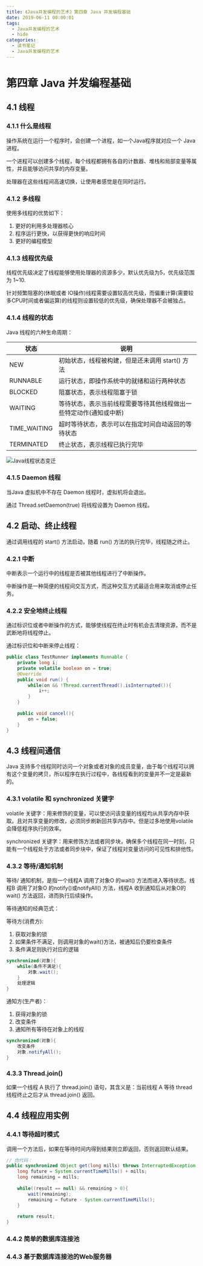 ```yaml
---
title: 《Java并发编程的艺术》第四章 Java 并发编程基础
date: 2019-06-11 00:00:01
tags: 
  - Java并发编程的艺术
  - hide
categories:
  - 读书笔记
  - Java并发编程的艺术
---
```


# 第四章 Java 并发编程基础

## 4.1 线程

### 4.1.1 什么是线程

操作系统在运行一个程序时，会创建一个进程，如一个Java程序就对应一个 Java 进程。

一个进程可以创建多个线程，每个线程都拥有各自的计数器、堆栈和局部变量等属性，并且能够访问共享的内存变量。

处理器在这些线程间高速切换，让使用者感觉是在同时运行。

### 4.1.2 多线程

使用多线程的优势如下：

1. 更好的利用多处理器核心
2. 程序运行更快，以获得更快的响应时间
3. 更好的编程模型

### 4.1.3 线程优先级

线程优先级决定了线程能够使用处理器的资源多少，默认优先级为5，优先级范围为 1~10.

针对频繁阻塞的(休眠或者 IO操作)线程需要设置较高优先级，而偏重计算(需要较多CPU时间或者偏运算)的线程则设置较低的优先级，确保处理器不会被独占。

### 4.1.4 线程的状态

Java 线程的六种生命周期：

| 状态         | 说明                                                         |
| ------------ | ------------------------------------------------------------ |
| NEW          | 初始状态，线程被构建，但是还未调用 start() 方法              |
| RUNNABLE     | 运行状态，即操作系统中的就绪和运行两种状态                   |
| BLOCKED      | 阻塞状态，表示线程阻塞于锁                                   |
| WAITING      | 等待状态，表示当前线程需要等待其他线程做出一些特定动作(通知或中断) |
| TIME_WAITING | 超时等待状态，表示可以在指定时间自动返回的等待状态           |
| TERMINATED   | 终止状态，表示线程已执行完毕                                 |

![Java线程状态变迁](https://img-blog.csdnimg.cn/20181120173640764.jpeg?x-oss-process=image/watermark,type_ZmFuZ3poZW5naGVpdGk,shadow_10,text_aHR0cHM6Ly9ibG9nLmNzZG4ubmV0L3BhbmdlMTk5MQ==,size_16,color_FFFFFF,t_70)

### 4.1.5 Daemon 线程

当Java 虚拟机中不存在 Daemon 线程时，虚拟机将会退出。

通过 Thread.setDaemon(true) 将线程设置为 Daemon 线程。

## 4.2 启动、终止线程

通过调用线程的 start() 方法启动，随着 run() 方法的执行完毕，线程随之终止。

### 4.2.1 中断

中断表示一个运行中的线程是否被其他线程进行了中断操作。

中断操作是一种简便的线程间交互方式，而这种交互方式最适合用来取消或停止任务。

### 4.2.2 安全地终止线程

通过标识位或者中断操作的方式，能够使线程在终止时有机会去清理资源，而不是武断地将线程停止。

通过标识位和中断来停止线程：

```java
public class TestRunner implements Runnable {
    private long i;
    private volatile boolean on = true;
    @Override
    public void run() {
        while(on && !Thread.currentThread().isInterrupted()){
            i++;
        }
    }
    
    public void cancel(){
        on = false;
    }
}
```

## 4.3 线程间通信

Java 支持多个线程同时访问一个对象或者对象的成员变量，由于每个线程可以拥有这个变量的拷贝，所以程序在执行过程中，各线程看到的变量并不一定是最新的。

### 4.3.1 volatile 和 synchronized 关键字

volatile 关键字：用来修饰的变量，可以使访问该变量的线程均从共享内存中获取。且对共享变量的修改，必须同步刷新回共享内存中。但是过多地使用volatile 会降低程序执行的效率。

synchronized 关键字：用来修饰方法或者同步块，确保多个线程在同一时刻，只能有一个线程处于方法或者同步块中，保证了线程对变量访问的可见性和排他性。

### 4.3.2 等待/通知机制

等待/ 通知机制，是指一个线程A 调用了对象O 的wait() 方法而进入等待状态。线程B 调用了对象O 的notify()或notifyAll() 方法，线程A 收到通知后从对象O的wait() 方法返回，进而执行后续操作。

等待通知的经典范式：

等待方(消费方):

1. 获取对象的锁
2. 如果条件不满足，则调用对象的wait()方法，被通知后仍要检查条件
3. 条件满足则执行对应的逻辑

```java
synchronized(对象){
    while(条件不满足){
        对象.wait();
    }
    处理逻辑
}
```

通知方(生产者)：

1. 获得对象的锁
2. 改变条件
3. 通知所有等待在对象上的线程

```java
synchronized(对象){
    改变条件
    对象.notifyAll();
}
```

### 4.3.3 Thread.join()

如果一个线程 A 执行了 thread.join() 语句，其含义是：当前线程 A 等待 thread 线程终止之后才从 thread.join() 返回。

## 4.4 线程应用实例

### 4.4.1 等待超时模式

调用一个方法后，如果在等待时间内得到结果则立即返回，否则返回默认结果。

```java
// 伪代码：
public synchronized Object get(long mills) throws InterruptedException {
    long future = System.currentTimeMills() + mills;
    long remaining = mills;
    
    while((result == null) && remaining > 0){
        wait(remaining);
        remaining = future - System.currentTimeMills();
    }
    
    return result;
}
```

### 4.4.2 简单的数据库连接池

### 4.4.3 基于数据库连接池的Web服务器

